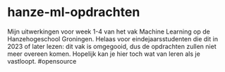 # hanze-ml-opdrachten

Mijn uitwerkingen voor week 1-4 van het vak Machine Learning op de Hanzehogeschool Groningen. Helaas voor eindejaarsstudenten die dit in 2023 of later lezen: dit vak is omgegooid, dus de opdrachten zullen niet meer overeen komen. Hopelijk kan je hier toch wat van leren als je vastloopt. #opensource
